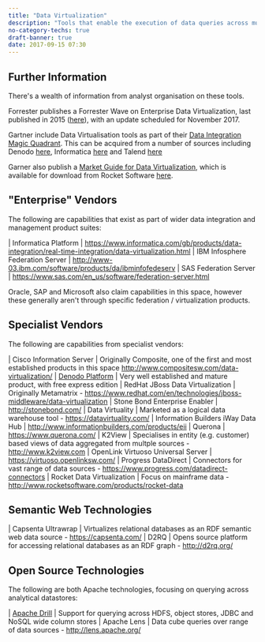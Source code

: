 ```yaml
---
title: "Data Virtualization"
description: "Tools that enable the execution of data queries across multiple data sources.  Most support the ability to create a semantic layer or virtual data schema across the underlying data sources (including the caching or materialization of tables within this layer and the ability to update it and therefore the underlying data sources) alongside the ability to run arbitary queries across the underlying data (including in some cases the ability to do this without first defining the schema of the data in these sources).  Query logic is pushed down where possible so that it's executed in the underlying data source, with joins and aggregation of data from multiple sources then performed within the data virtualisation layer.  Sometimes refered to as data federation."
no-category-techs: true
draft-banner: true
date: 2017-09-15 07:30
---
```

## Further Information

There's a wealth of information from analyst organisation on these tools.

Forrester publishes a Forrester Wave on Enterprise Data Virtualization, last published in 2015 ([here](https://www.forrester.com/report/The+Forrester+Wave+Enterprise+Data+Virtualization+Q1+2015/-/E-RES117844)), with an update scheduled for November 2017.

Gartner include Data Virtualisation tools as part of their [Data Integration Magic Quadrant](https://www.gartner.com/doc/3777464/magic-quadrant-data-integration-tools).  This can be acquired from a number of sources including Denodo [here](https://www.denodo.com/en/page/2017-gartner-magic-quadrant-data-integration-tools), Informatica [here](https://www.informatica.com/gb/data-integration-magic-quadrant.html) and Talend [here](https://info.talend.com/gartnermqdi.html)

Garner also publish a [Market Guide for Data Virtualization](https://www.gartner.com/doc/3778873/market-guide-data-virtualization), which is available for download from Rocket Software [here](http://info.rocketsoftware.com/rocket-data-virtualization-gartner-report.html).

## "Enterprise" Vendors

The following are capabilities that exist as part of wider data integration and management product suites:

| Informatica Platform | <https://www.informatica.com/gb/products/data-integration/real-time-integration/data-virtualization.html>
| IBM Infosphere Federation Server | <http://www-03.ibm.com/software/products/da/ibminfofedeserv>
| SAS Federation Server | <https://www.sas.com/en_us/software/federation-server.html>

Oracle, SAP and Microsoft also claim capabilities in this space, however these generally aren't through specific federation / virtualization products.

## Specialist Vendors

The following are capabilities from specialist vendors:

| Cisco Information Server | Originally Composite, one of the first and most established products in this space <http://www.compositesw.com/data-virtualization/>
| [Denodo Platform](/technologies/denodo-platform/) | Very well established and mature product, with free express edition
| RedHat JBoss Data Virtualization | Originally Metamatrix - <https://www.redhat.com/en/technologies/jboss-middleware/data-virtualization>
| Stone Bond Enterprise Enabler | <http://stonebond.com/>
| Data Virtuality | Marketed as a logical data warehouse tool - <https://datavirtuality.com/>
| Information Builders iWay Data Hub | <http://www.informationbuilders.com/products/eii>
| Querona | <https://www.querona.com/>
| K2View | Specialises in entity (e.g. customer) based views of data aggregated from multple sources - <http://www.k2view.com>
| OpenLink Virtuoso Universal Server | <https://virtuoso.openlinksw.com/>
| Progress DataDirect | Connectors for vast range of data sources - <https://www.progress.com/datadirect-connectors>
| Rocket Data Virtualization | Focus on mainframe data - <http://www.rocketsoftware.com/products/rocket-data>

## Semantic Web Technologies

| Capsenta Ultrawrap | Virtualizes relational databases as an RDF semantic web data source - <https://capsenta.com/>
| D2RQ | Opens source platform for accessing relational databases as an RDF graph - <http://d2rq.org/>

## Open Source Technologies

The following are both Apache technologies, focusing on querying across analytical datastores:

| [Apache Drill](/technologies/apache-drill/) | Support for querying across HDFS, object stores, JDBC and NoSQL wide column stores
| Apache Lens | Data cube queries over range of data sources - <http://lens.apache.org/>